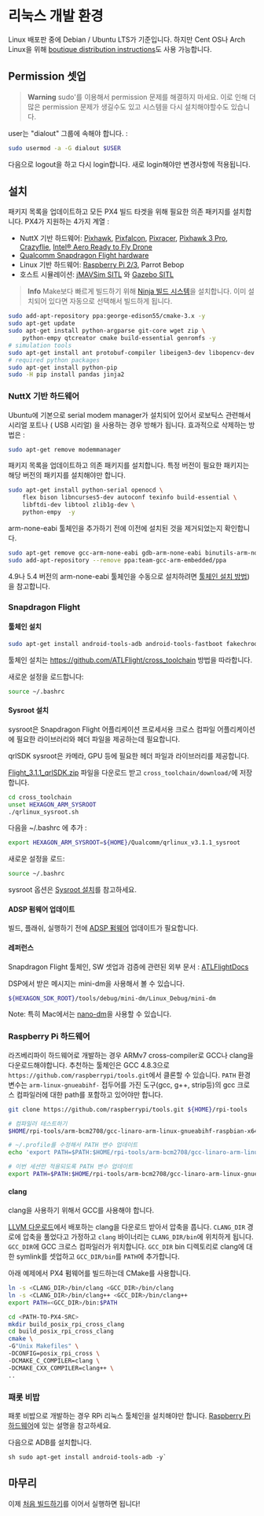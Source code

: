 # 리눅스 개발 환경

Linux 배포판 중에 Debian / Ubuntu LTS가 기준입니다. 하지만 Cent OS나 Arch Linux을 위해 [boutique distribution instructions](../setup/dev_env_linux_boutique.md)도 사용 가능합니다.

## Permission 셋업

> **Warning** sudo'를 이용해서 permission 문제를 해결하지 마세요. 이로 인해 더 많은 permission 문제가 생길수도 있고 시스템을 다시 설치해야할수도 있습니다.

user는 "dialout" 그룹에 속해야 합니다. :

```sh
sudo usermod -a -G dialout $USER
```

다음으로 logout을 하고 다시 login합니다. 새로 login해야만 변경사항에 적용됩니다.

## 설치

패키지 목록을 업데이트하고 모든 PX4 빌드 타겟을 위해 필요한 의존 패키지를 설치합니다. PX4가 지원하는 4가지 계열 :

* NuttX 기반 하드웨어: [Pixhawk](../flight_controller/pixhawk.md), [Pixfalcon](../flight_controller/pixfalcon.md),
  [Pixracer](../flight_controller/pixracer.md), [Pixhawk 3 Pro](../flight_controller/pixhawk3_pro.md), [Crazyflie](../flight_controller/crazyflie2.md),
  [Intel® Aero Ready to Fly Drone](../flight_controller/intel_aero.md)
* [Qualcomm Snapdragon Flight hardware](../flight_controller/snapdragon_flight.md)
* Linux 기반 하드웨어: [Raspberry Pi 2/3](../flight_controller/raspberry_pi_navio2.md), Parrot Bebop
* 호스트 시뮬레이션: [jMAVSim SITL](../simulation/sitl.md) 와 [Gazebo SITL](../simulation/gazebo.md)

> **Info** Make보다 빠르게 빌드하기 위해 [Ninja 빌드 시스템](../setup/dev_env_linux_boutique.md#ninja-build-system)을 설치합니다. 이미 설치되어 있다면 자동으로 선택해서 빌드하게 됩니다.

```sh
sudo add-apt-repository ppa:george-edison55/cmake-3.x -y
sudo apt-get update
sudo apt-get install python-argparse git-core wget zip \
    python-empy qtcreator cmake build-essential genromfs -y
# simulation tools
sudo apt-get install ant protobuf-compiler libeigen3-dev libopencv-dev openjdk-8-jdk openjdk-8-jre clang-3.5 lldb-3.5 -y
# required python packages
sudo apt-get install python-pip
sudo -H pip install pandas jinja2
```

### NuttX 기반 하드웨어

Ubuntu에 기본으로 serial modem manager가 설치되어 있어서 로보틱스 관련해서 시리얼 포트나 \( USB 시리얼\) 을 사용하는 경우 방해가 됩니다. 효과적으로 삭제하는 방법은 :

```sh
sudo apt-get remove modemmanager
```

패키지 목록을 업데이트하고 의존 패키지를 설치합니다. 특정 버전이 필요한 패키지는 해당 버전의 패키지를 설치해야만 합니다.

```sh
sudo apt-get install python-serial openocd \
    flex bison libncurses5-dev autoconf texinfo build-essential \
    libftdi-dev libtool zlib1g-dev \
    python-empy  -y
```

arm-none-eabi 툴체인을 추가하기 전에 이전에 설치된 것을 제거되었는지 확인합니다.

```sh
sudo apt-get remove gcc-arm-none-eabi gdb-arm-none-eabi binutils-arm-none-eabi gcc-arm-embedded
sudo add-apt-repository --remove ppa:team-gcc-arm-embedded/ppa
```

4.9나 5.4 버전의 arm-none-eabi 툴체인을 수동으로 설치하려면 [툴체인 설치 방법](../setup/dev_env_linux_boutique.md#toolchain-installation))을 참고합니다.

### Snapdragon Flight

#### 툴체인 설치

```sh
sudo apt-get install android-tools-adb android-tools-fastboot fakechroot fakeroot unzip xz-utils wget python python-empy -y
```

툴체인 설치는 https://github.com/ATLFlight/cross_toolchain 방법을 따라합니다.

새로운 설정을 로드합니다:

```sh
source ~/.bashrc
```

#### Sysroot 설치

sysroot은 Snapdragon Flight 어플리케이션 프로세서용 크로스 컴파일 어플리케이션에 필요한 라이브러리와 헤더 파일을 제공하는데 필요합니다.

qrlSDK sysroot은 카메라, GPU 등에 필요한 헤더 파일과 라이브러리를 제공합니다.

[Flight\_3.1.1\_qrlSDK.zip](http://support.intrinsyc.com/attachments/download/690/Flight_3.1.1_qrlSDK.zip) 파일을 다운로드 받고 `cross_toolchain/download/`에 저장합니다.

```sh
cd cross_toolchain
unset HEXAGON_ARM_SYSROOT
./qrlinux_sysroot.sh
```

다음을 ~/.bashrc 에 추가 :

```sh
export HEXAGON_ARM_SYSROOT=${HOME}/Qualcomm/qrlinux_v3.1.1_sysroot
```

새로운 설정을 로드:

```sh
source ~/.bashrc
```

sysroot 옵션은 [Sysroot 설치](https://github.com/ATLFlight/cross_toolchain/blob/sdk3/README.md#sysroot-installation)를 참고하세요.

#### ADSP 펌웨어 업데이트

빌드, 플래쉬, 실행하기 전에 [ADSP 펌웨어](../flight_controller/snapdragon_flight_advanced.md#updating-the-adsp-firmware) 업데이트가 필요합니다.

#### 레퍼런스

Snapdragon Flight 툴체인, SW 셋업과 검증에 관련된 외부 문서 :
[ATLFlightDocs](https://github.com/ATLFlight/ATLFlightDocs/blob/master/README.md)

DSP에서 받은 메시지는 mini-dm을 사용해서 볼 수 있습니다.

```sh
${HEXAGON_SDK_ROOT}/tools/debug/mini-dm/Linux_Debug/mini-dm
```

Note: 특히 Mac에서는 [nano-dm](https://github.com/kevinmehall/nano-dm)을 사용할 수 있습니다.

### Raspberry Pi 하드웨어

라즈베리파이 하드웨어로 개발하는 경우 ARMv7 cross-compiler로 GCC나 clang을 다운로드해야합니다.
추천하는 툴체인은 GCC 4.8.3으로 `https://github.com/raspberrypi/tools.git`에서 클론할 수 있습니다.
`PATH` 환경 변수는 `arm-linux-gnueabihf-` 접두어를 가진 도구(gcc, g++, strip등)의 gcc 크로스 컴파일러에 대한 path를 포함하고 있어야만 합니다.

```sh
git clone https://github.com/raspberrypi/tools.git ${HOME}/rpi-tools

# 컴파일러 테스트하기
$HOME/rpi-tools/arm-bcm2708/gcc-linaro-arm-linux-gnueabihf-raspbian-x64/bin/arm-linux-gnueabihf-gcc -v

# ~/.profile를 수정해서 PATH 변수 업데이트
echo 'export PATH=$PATH:$HOME/rpi-tools/arm-bcm2708/gcc-linaro-arm-linux-gnueabihf-raspbian-x64/bin' >> ~/.profile

# 이번 세션만 적용되도록 PATH 변수 업데이트
export PATH=$PATH:$HOME/rpi-tools/arm-bcm2708/gcc-linaro-arm-linux-gnueabihf-raspbian-x64/bin
```

#### clang

clang을 사용하기 위해서 GCC를 사용해야 합니다.

[LLVM 다운로드](http://releases.llvm.org/download.html)에서 배포하는 clang을 다운로드 받아서 압축을 풉니다. `CLANG_DIR` 경로에 압축을 풀었다고 가정하고 `clang` 바이너리는 `CLANG_DIR/bin`에 위치하게 됩니다. `GCC_DIR`에 GCC 크로스 컴파일러가 위치합니다. `GCC_DIR` bin 디렉토리로 clang에 대한 symlink를 셋업하고 `GCC_DIR/bin`를 `PATH`에 추가합니다.

아래 예제에서 PX4 펌웨어를 빌드하는데 CMake를 사용합니다.
```sh
ln -s <CLANG_DIR>/bin/clang <GCC_DIR>/bin/clang
ln -s <CLANG_DIR>/bin/clang++ <GCC_DIR>/bin/clang++
export PATH=<GCC_DIR>/bin:$PATH

cd <PATH-TO-PX4-SRC>
mkdir build_posix_rpi_cross_clang
cd build_posix_rpi_cross_clang
cmake \
-G"Unix Makefiles" \
-DCONFIG=posix_rpi_cross \
-DCMAKE_C_COMPILER=clang \
-DCMAKE_CXX_COMPILER=clang++ \
..

```

### 패롯 비밥

패롯 비밥으로 개발하는 경우 RPi 리눅스 툴체인을 설치해야만 합니다. [Raspberry Pi 하드웨어](../flight_controller/raspberry_pi_navio2.md)에 있는 설명을 참고하세요.

다음으로 ADB를 설치합니다.

``sh
sudo apt-get install android-tools-adb -y` ``

## 마무리

이제 [처음 빌드하기](../setup/building_px4.md)를 이어서 실행하면 됩니다!

